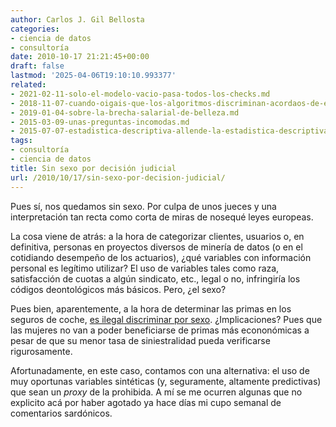```yaml
---
author: Carlos J. Gil Bellosta
categories:
- ciencia de datos
- consultoría
date: 2010-10-17 21:21:45+00:00
draft: false
lastmod: '2025-04-06T19:10:10.993377'
related:
- 2021-02-11-solo-el-modelo-vacio-pasa-todos-los-checks.md
- 2018-11-07-cuando-oigais-que-los-algoritmos-discriminan-acordaos-de-esto-que-cuento-hoy.md
- 2019-01-04-sobre-la-brecha-salarial-de-belleza.md
- 2015-03-09-unas-preguntas-incomodas.md
- 2015-07-07-estadistica-descriptiva-allende-la-estadistica-descriptiva.md
tags:
- consultoría
- ciencia de datos
title: Sin sexo por decisión judicial
url: /2010/10/17/sin-sexo-por-decision-judicial/
---
```


Pues sí, nos quedamos sin sexo. Por culpa de unos jueces y una interpretación tan recta como corta de miras de nosequé leyes europeas.

La cosa viene de atrás: a la hora de categorizar clientes, usuarios o, en definitiva, personas en proyectos diversos de minería de datos (o en el cotidiando desempeño de los actuarios), ¿qué variables con información personal es legítimo utilizar? El uso de variables tales como raza, satisfacción de cuotas a algún sindicato, etc., legal o no, infringiría los códigos deontológicos más básicos. Pero, ¿el sexo?

Pues bien, aparentemente, a la hora de determinar las primas en los seguros de coche, [es ilegal discriminar por sexo](http://www.news-insurances.com/auto-insurance-eu-equality-laws-will-have-women-drivers-pay-higher-insurance-premiums/0167361210). ¿Implicaciones? Pues que las mujeres no van a poder beneficiarse de primas más econonómicas a pesar de que su menor tasa de siniestralidad pueda verificarse rigurosamente.

Afortunadamente, en este caso, contamos con una alternativa: el uso de muy oportunas variables sintéticas (y, seguramente, altamente predictivas) que sean un _proxy_ de la prohibida. A mí se me ocurren algunas que no explicito acá por haber agotado ya hace días mi cupo semanal de comentarios sardónicos.